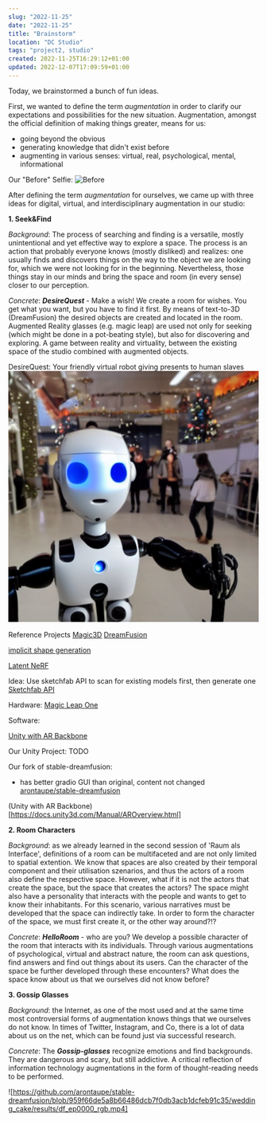 ```yaml
---
slug: "2022-11-25"
date: "2022-11-25"
title: "Brainstorm"
location: "DC Studio"
tags: "project2, studio"
created: 2022-11-25T16:29:12+01:00
updated: 2022-12-07T17:09:59+01:00
---
```


Today, we brainstormed a bunch of fun ideas.

First, we wanted to define the term *augmentation* in order to clarify our expectations and possibilities for the new situation. Augmentation, amongst the official definition of making things greater, means for us:
- going beyond the obvious
- generating knowledge that didn't exist before
- augmenting in various senses: virtual, real, psychological, mental, informational

Our "Before" Selfie:
![Before](./images/before.png)

After defining the term *augmentation* for ourselves, we came up with three ideas for digital, virtual, and interdisciplinary augmentation in our studio:

**1. Seek&Find**

*Background*: The process of searching and finding is a versatile, mostly unintentional and yet effective way to explore a space. The process is an action that probably everyone knows (mostly disliked) and realizes: one usually finds and discovers things on the way to the object we are looking for, which we were not looking for in the beginning. Nevertheless, those things stay in our minds and bring the space and room (in every sense) closer to our perception.

*Concrete*: ***DesireQuest*** - Make a wish! We create a room for wishes. You get what you want, but you have to find it first. By means of text-to-3D (DreamFusion) the desired objects are created and located in the room. Augmented Reality glasses (e.g. magic leap) are used not only for seeking (which might be done in a pot-beating style), but also for discovering and exploring. A game between reality and virtuality, between the existing space of the studio combined with augmented objects.

DesireQuest: Your friendly virtual robot giving presents to human slaves
![Our Robot](./images/DesireQuest.png)


Reference Projects
[Magic3D](https://deepimagination.cc/Magic3D/)
[DreamFusion](https://dreamfusion3d.github.io)

[implicit shape generation](https://github.com/liuzhengzhe/Towards-Implicit-Text-Guided-Shape-Generation)

[Latent NeRF](https://github.com/eladrich/latent-nerf)

Idea: Use sketchfab API to scan for existing models first, then generate one
[Sketchfab API](https://sketchfab.com/developers/download-api)

Hardware:
[Magic Leap One](https://www.magicleap.com/ml1-devices)

Software:

[Unity with AR Backbone](https://docs.unity3d.com/Manual/AROverview.html)

Our Unity Project:
TODO

Our fork of stable-dreamfusion:
- has better gradio GUI than original, content not changed
[arontaupe/stable-dreamfusion](https://github.com/arontaupe/stable-dreamfusion)

(Unity with AR Backbone)[https://docs.unity3d.com/Manual/AROverview.html]


**2. Room Characters**

*Background*: as we already learned in the second session of 'Raum als Interface', definitions of a room can be multifaceted and are not only limited to spatial extention. We know that spaces are also created by their temporal component and their utilisation szenarios, and thus the actors of a room also define the respective space. However, what if it is not the actors that create the space, but the space that creates the actors? The space might also have a personality that interacts with the people and wants to get to know their inhabitants. For this scenario, various narratives must be developed that the space can indirectly take. In order to form the character of the space, we must first create it, or the other way around?!?

*Concrete*: ***HelloRoom*** - who are you? We develop a possible character of the room that interacts with its individuals. Through various augmentations of psychological, virtual and abstract nature, the room can ask questions, find answers and find out things about its users. Can the character of the space be further developed through these encounters? What does the space know about us that we ourselves did not know before?

**3. Gossip Glasses**

*Background*: the Internet, as one of the most used and at the same time most controversial forms of augmentation knows things that we ourselves do not know. In times of Twitter, Instagram, and Co, there is a lot of data about us on the net, which can be found just via successful research.

*Concrete*: The ***Gossip-glasses*** recognize emotions and find backgrounds. They are dangerous and scary, but still addictive. A critical reflection of information technology augmentations in the form of thought-reading needs to be performed.



![https://github.com/arontaupe/stable-dreamfusion/blob/959f66de5a8b66486dcb7f0db3acb1dcfeb91c35/wedding_cake/results/df_ep0000_rgb.mp4]